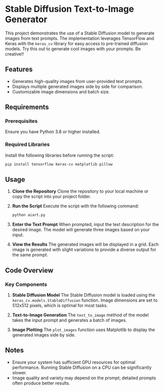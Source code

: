 # Stable Diffusion Text-to-Image Generator

This project demonstrates the use of a Stable Diffusion model to generate images from text prompts. The implementation leverages TensorFlow and Keras with the `keras_cv` library for easy access to pre-trained diffusion models. Try this out to generate cool images with your prompts. Be creative!!

## Features
- Generates high-quality images from user-provided text prompts.
- Displays multiple generated images side by side for comparison.
- Customizable image dimensions and batch size.

## Requirements
### Prerequisites
Ensure you have Python 3.8 or higher installed.

### Required Libraries
Install the following libraries before running the script:

```bash
pip install tensorflow keras-cv matplotlib pillow
```

## Usage

1. **Clone the Repository**
   Clone the repository to your local machine or copy the script into your project folder.

2. **Run the Script**
   Execute the script with the following command:
   
   ```bash
   python aiart.py
   ```

3. **Enter the Text Prompt**
   When prompted, input the text description for the desired image. The model will generate three images based on your input.

4. **View the Results**
   The generated images will be displayed in a grid. Each image is generated with slight variations to provide a diverse output for the same prompt.

## Code Overview
### Key Components

1. **Stable Diffusion Model**
   The Stable Diffusion model is loaded using the `keras_cv.models.StableDiffusion` function. Image dimensions are set to 512x512 pixels, which is optimal for most tasks.

2. **Text-to-Image Generation**
   The `text_to_image` method of the model takes the input prompt and generates a batch of images.

3. **Image Plotting**
   The `plot_images` function uses Matplotlib to display the generated images side by side.

## Notes
- Ensure your system has sufficient GPU resources for optimal performance. Running Stable Diffusion on a CPU can be significantly slower.
- Image quality and variety may depend on the prompt; detailed prompts often produce better results.
